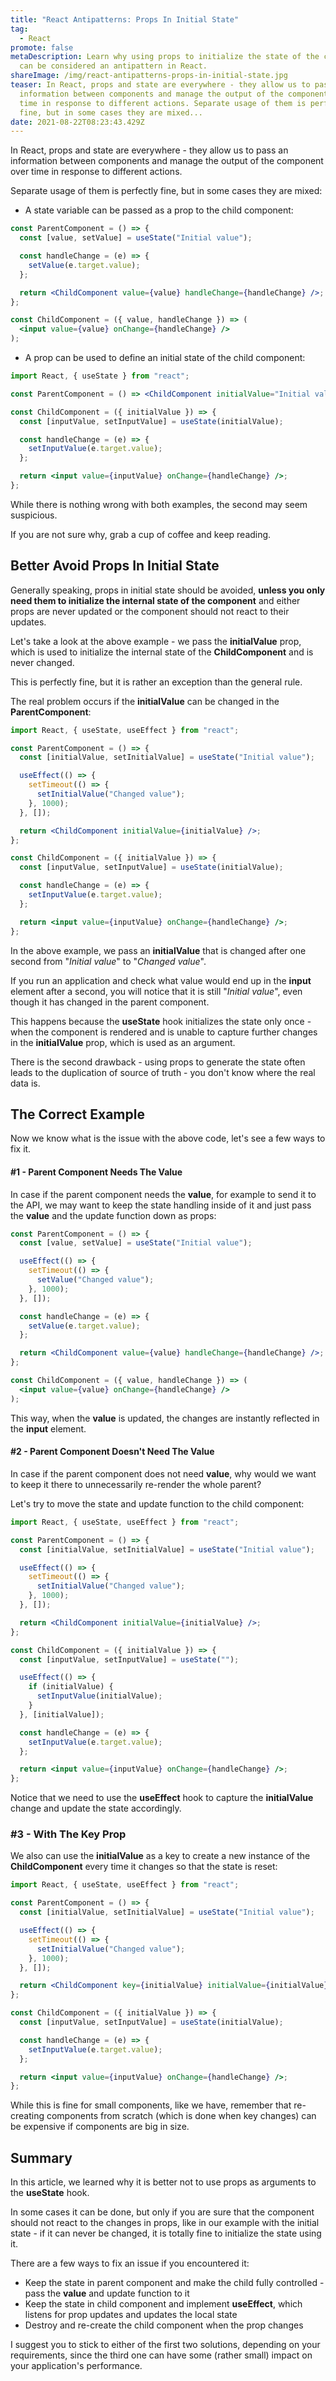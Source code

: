 ```yaml
---
title: "React Antipatterns: Props In Initial State"
tag:
  - React
promote: false
metaDescription: Learn why using props to initialize the state of the component
  can be considered an antipattern in React.
shareImage: /img/react-antipatterns-props-in-initial-state.jpg
teaser: In React, props and state are everywhere - they allow us to pass an
  information between components and manage the output of the component over
  time in response to different actions. Separate usage of them is perfectly
  fine, but in some cases they are mixed...
date: 2021-08-22T08:23:43.429Z
---
```

In React, props and state are everywhere - they allow us to pass an information between components and manage the output of the component over time in response to different actions.

Separate usage of them is perfectly fine, but in some cases they are mixed:

* A state variable can be passed as a prop to the child component:

```jsx
const ParentComponent = () => {
  const [value, setValue] = useState("Initial value");

  const handleChange = (e) => {
    setValue(e.target.value);
  };

  return <ChildComponent value={value} handleChange={handleChange} />;
};

const ChildComponent = ({ value, handleChange }) => (
  <input value={value} onChange={handleChange} />
);
```

* A prop can be used to define an initial state of the child component:

```jsx
import React, { useState } from "react";

const ParentComponent = () => <ChildComponent initialValue="Initial value" />;

const ChildComponent = ({ initialValue }) => {
  const [inputValue, setInputValue] = useState(initialValue);

  const handleChange = (e) => {
    setInputValue(e.target.value);
  };

  return <input value={inputValue} onChange={handleChange} />;
};
```

While there is nothing wrong with both examples, the second may seem suspicious.

If you are not sure why, grab a cup of coffee and keep reading.

## Better Avoid Props In Initial State

Generally speaking, props in initial state should be avoided, **unless you only need them to initialize the internal state of the component** and either props are never updated or the component should not react to their updates.

Let's take a look at the above example - we pass the **initialValue** prop, which is used to initialize the internal state of the **ChildComponent** and is never changed.

This is perfectly fine, but it is rather an exception than the general rule.

The real problem occurs if the **initialValue** can be changed in the **ParentComponent**:

```jsx
import React, { useState, useEffect } from "react";

const ParentComponent = () => {
  const [initialValue, setInitialValue] = useState("Initial value");

  useEffect(() => {
    setTimeout(() => {
      setInitialValue("Changed value");
    }, 1000);
  }, []);

  return <ChildComponent initialValue={initialValue} />;
};

const ChildComponent = ({ initialValue }) => {
  const [inputValue, setInputValue] = useState(initialValue);

  const handleChange = (e) => {
    setInputValue(e.target.value);
  };

  return <input value={inputValue} onChange={handleChange} />;
};
```

In the above example, we pass an **initialValue** that is changed after one second from "*Initial value*" to "*Changed value*".

If you run an application and check what value would end up in the **input** element after a second, you will notice that it is still "*Initial value*", even though it has changed in the parent component.

This happens because the **useState** hook initializes the state only once - when the component is rendered and is unable to capture further changes in the **initialValue** prop, which is used as an argument.

There is the second drawback - using props to generate the state often leads to the duplication of source of truth - you don't know where the real data is.

## The Correct Example

Now we know what is the issue with the above code, let's see a few ways to fix it.

#### \#1 - Parent Component Needs The Value

In case if the parent component needs the **value**, for example to send it to the API, we may want to keep the state handling inside of it and just pass the **value** and the update function down as props:

```jsx
const ParentComponent = () => {
  const [value, setValue] = useState("Initial value");

  useEffect(() => {
    setTimeout(() => {
      setValue("Changed value");
    }, 1000);
  }, []);

  const handleChange = (e) => {
    setValue(e.target.value);
  };

  return <ChildComponent value={value} handleChange={handleChange} />;
};

const ChildComponent = ({ value, handleChange }) => (
  <input value={value} onChange={handleChange} />
);
```

This way, when the **value** is updated, the changes are instantly reflected in the **input** element.

#### \#2 - Parent Component Doesn't Need The Value

In case if the parent component does not need **value**, why would we want to keep it there to unnecessarily re-render the whole parent? 

Let's try to move the state and update function to the child component:

```jsx
import React, { useState, useEffect } from "react";

const ParentComponent = () => {
  const [initialValue, setInitialValue] = useState("Initial value");

  useEffect(() => {
    setTimeout(() => {
      setInitialValue("Changed value");
    }, 1000);
  }, []);

  return <ChildComponent initialValue={initialValue} />;
};

const ChildComponent = ({ initialValue }) => {
  const [inputValue, setInputValue] = useState("");

  useEffect(() => {
    if (initialValue) {
      setInputValue(initialValue);
    }
  }, [initialValue]);

  const handleChange = (e) => {
    setInputValue(e.target.value);
  };

  return <input value={inputValue} onChange={handleChange} />;
};
```

Notice that we need to use the **useEffect** hook to capture the **initialValue** change and update the state accordingly.

### \#3 - With The Key Prop

We also can use the **initialValue** as a key to create a new instance of the **ChildComponent** every time it changes so that the state is reset:

```jsx
import React, { useState, useEffect } from "react";

const ParentComponent = () => {
  const [initialValue, setInitialValue] = useState("Initial value");

  useEffect(() => {
    setTimeout(() => {
      setInitialValue("Changed value");
    }, 1000);
  }, []);

  return <ChildComponent key={initialValue} initialValue={initialValue} />;
};

const ChildComponent = ({ initialValue }) => {
  const [inputValue, setInputValue] = useState(initialValue);

  const handleChange = (e) => {
    setInputValue(e.target.value);
  };

  return <input value={inputValue} onChange={handleChange} />;
};
```

While this is fine for small components, like we have, remember that re-creating components from scratch (which is done when key changes) can be expensive if components are big in size.

## Summary

In this article, we learned why it is better not to use props as arguments to the **useState** hook.

In some cases it can be done, but only if you are sure that the component should not react to the changes in props, like in our example with the initial state - if it can never be changed, it is totally fine to initialize the state using it.

There are a few ways to fix an issue if you encountered it:

* Keep the state in parent component and make the child fully controlled - pass the **value** and update function to it
* Keep the state in child component and implement **useEffect**, which listens for prop updates and updates the local state
* Destroy and re-create the child component when the prop changes

I suggest you to stick to either of the first two solutions, depending on your requirements, since the third one can have some (rather small) impact on your application's performance.
